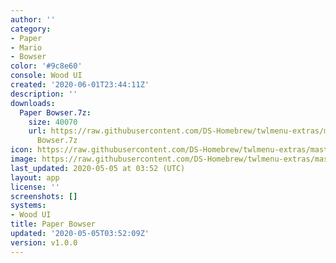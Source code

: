 ```yaml
---
author: ''
category:
- Paper
- Mario
- Bowser
color: '#9c8e60'
console: Wood UI
created: '2020-06-01T23:44:11Z'
description: ''
downloads:
  Paper Bowser.7z:
    size: 40070
    url: https://raw.githubusercontent.com/DS-Homebrew/twlmenu-extras/master/_nds/TWiLightMenu/akmenu/themes/Paper
      Bowser.7z
icon: https://raw.githubusercontent.com/DS-Homebrew/twlmenu-extras/master/_nds/TWiLightMenu/akmenu/themes/meta/Paper%20Bowser/icon.png
image: https://raw.githubusercontent.com/DS-Homebrew/twlmenu-extras/master/_nds/TWiLightMenu/akmenu/themes/meta/Paper%20Bowser/icon.png
last_updated: 2020-05-05 at 03:52 (UTC)
layout: app
license: ''
screenshots: []
systems:
- Wood UI
title: Paper Bowser
updated: '2020-05-05T03:52:09Z'
version: v1.0.0
---
```

